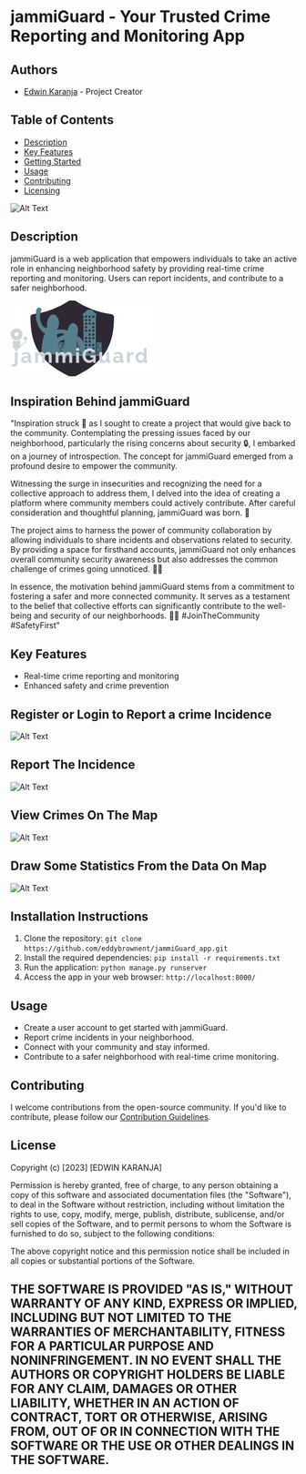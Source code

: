# jammiGuard - Your Trusted Crime Reporting and Monitoring App

## Authors
- [Edwin Karanja](https://github.com/eddybrownent) - Project Creator


## Table of Contents
- [Description](#description)
- [Key Features](#key-features)
- [Getting Started](#getting-started)
- [Usage](#usage)
- [Contributing](#contributing)
- [Licensing](#Licensing)

![Alt Text](https://github.com/eddybrownent/jammiGuard_app/screenshots/FFSe.gif)

## Description
jammiGuard is a web application that empowers individuals to take an active role in enhancing neighborhood safety by providing real-time crime reporting and monitoring. Users can report incidents, and contribute to a safer neighborhood.

![jammiGuard](https://github.com/eddybrownent/jammiGuard_app/blob/main/crime/static/crime/images/jammiGuard_logo14.png)

## Inspiration Behind jammiGuard

"Inspiration struck 🌟 as I sought to create a project that would give back to the community. Contemplating the pressing issues faced by our neighborhood, particularly the rising concerns about security 🔒, I embarked on a journey of introspection. The concept for jammiGuard emerged from a profound desire to empower the community.

Witnessing the surge in insecurities and recognizing the need for a collective approach to address them, I delved into the idea of creating a platform where community members could actively contribute. After careful consideration and thoughtful planning, jammiGuard was born. 🌈

The project aims to harness the power of community collaboration by allowing individuals to share incidents and observations related to security. By providing a space for firsthand accounts, jammiGuard not only enhances overall community security awareness but also addresses the common challenge of crimes going unnoticed. 👀🚫

In essence, the motivation behind jammiGuard stems from a commitment to fostering a safer and more connected community. It serves as a testament to the belief that collective efforts can significantly contribute to the well-being and security of our neighborhoods. 🤝💙 #JoinTheCommunity #SafetyFirst"

## Key Features
- Real-time crime reporting and monitoring
- Enhanced safety and crime prevention

## Register or Login to Report a crime Incidence
![Alt Text](https://github.com/eddybrownent/jammiGuard_app/screenshots/Screenshot_2023-11-14_12-36-16.png)

## Report The Incidence
![Alt Text](https://github.com/eddybrownent/jammiGuard_app/screenshots/Screenshot_2023-11-14_12-19-28.png)

## View Crimes On The Map
![Alt Text](https://github.com/eddybrownent/jammiGuard_app/screenshots/Screenshot_2023-11-14_12-35-35.png)

## Draw Some Statistics From the Data On Map
![Alt Text](https://github.com/eddybrownent/jammiGuard_app/screenshots/Screenshot_2023-11-14_12-37-20.png)

## Installation Instructions
1. Clone the repository: `git clone https://github.com/eddybrownent/jammiGuard_app.git`
2. Install the required dependencies: `pip install -r requirements.txt`
3. Run the application: `python manage.py runserver`
4. Access the app in your web browser: `http://localhost:8000/`


## Usage
- Create a user account to get started with jammiGuard.
- Report crime incidents in your neighborhood.
- Connect with your community and stay informed.
- Contribute to a safer neighborhood with real-time crime monitoring.

## Contributing
I welcome contributions from the open-source community. If you'd like to contribute, please follow our [Contribution Guidelines](CONTRIBUTING.md).


## License

Copyright (c) [2023] [EDWIN KARANJA]

Permission is hereby granted, free of charge, to any person obtaining a copy
of this software and associated documentation files (the "Software"), to deal
in the Software without restriction, including without limitation the rights
to use, copy, modify, merge, publish, distribute, sublicense, and/or sell
copies of the Software, and to permit persons to whom the Software is
furnished to do so, subject to the following conditions:

The above copyright notice and this permission notice shall be included in all
copies or substantial portions of the Software.

THE SOFTWARE IS PROVIDED "AS IS," WITHOUT WARRANTY OF ANY KIND, EXPRESS OR
IMPLIED, INCLUDING BUT NOT LIMITED TO THE WARRANTIES OF MERCHANTABILITY,
FITNESS FOR A PARTICULAR PURPOSE AND NONINFRINGEMENT. IN NO EVENT SHALL THE
AUTHORS OR COPYRIGHT HOLDERS BE LIABLE FOR ANY CLAIM, DAMAGES OR OTHER
LIABILITY, WHETHER IN AN ACTION OF CONTRACT, TORT OR OTHERWISE, ARISING FROM,
OUT OF OR IN CONNECTION WITH THE SOFTWARE OR THE USE OR OTHER DEALINGS IN THE
SOFTWARE.
--
